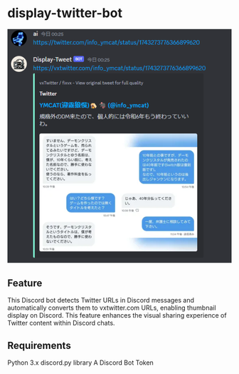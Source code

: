 # display-twitter-bot

![](image.png)

## Feature

This Discord bot detects Twitter URLs in Discord messages and automatically converts them to vxtwitter.com URLs, enabling thumbnail display on Discord. This feature enhances the visual sharing experience of Twitter content within Discord chats.

## Requirements

Python 3.x
discord.py library
A Discord Bot Token
